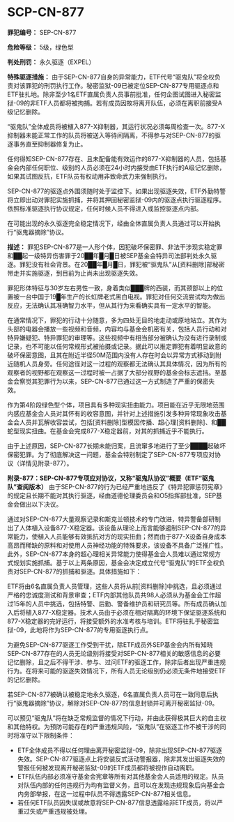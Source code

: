 # SCP-CN-877

**罪犯编号：** SEP-CN-877

**危险等级：** 5级，绿色型

**判处刑罚：** 永久驱逐（EXPEL）

**特殊驱逐措施：** 由于SEP-CN-877自身的异常能力，ETF代号“驱鬼队”将全权负责对该罪犯的刑罚执行工作。秘密监狱-09已被定位SEP-CN-877专用驱逐点和ETF驻扎地。除非至少1名ETF直属负责人员事前批准，任何企图试图进入秘密监狱-09的非ETF人员都将被拘捕。若有成员因故将离开队伍，必须在离职前接受A级记忆删除。

“驱鬼队”全体成员将被植入877-X抑制器，其运行状况必须每周检查一次。877-X抑制器未能正常工作的队员将被送入等待间隔离，不得参与对SEP-CN-877的驱逐事务直至抑制器修复为止。

任何得知SEP-CN-877存在、且未配备能有效运作的877-X抑制器的人员，包括基金会内部任何职位、级别的人员必须在24小时内接受由ETF执行的A级记忆删除，如果其试图反抗，ETF队员有权动用非致命武力来强制执行。

SEP-CN-877的驱逐点外围须随时处于监控下。如果出现驱逐失效，ETF外勤特警将立即出动对罪犯实施抓捕，并将其押回秘密监狱-09内的驱逐点执行驱逐程序。依照标准驱逐执行协议规定，任何时候人员不得进入或监控驱逐点内部。

在可能出现的永久驱逐完全稳定情况下，经由全体直属负责人员通过可以开始执行“驱鬼器摘除”协议。

**描述：** 罪犯SEP-CN-877是一人形个体，因犯破坏保密罪、非法干涉现实稳定罪和██起一级特异伤害罪于20██年█月█日被SEP基金会特异司法部判处永久驱逐。罪犯没有社会背景。在20██年█月█日，罪犯被“驱鬼队”从[资料删除]部秘密带走并实施驱逐，到目前为止尚未出现驱逐失效。

罪犯形体特征与30岁左右男性一致，身着类似███牌的西装，而其颈部以上的位置被一台中国于19█年生产的长虹牌老式黑白电视。罪犯对任何交流尝试均为做出反应，无法确认其准确智力水平，但从其行为来看确实具有一定水平的智能。

在通常情况下，罪犯的行动十分随意，多为四处无目的地走动或原地站立。其作为头部的电器会播放一些视频和音频，内容均与基金会机密有关，包括人员行动和对特异嫌疑犯、特异罪犯的审理等。这些视频中有相当部分被确认为没有进行录制或记录，也不可能以任何常规形式被拍摄或记录。据此可以推定罪犯有着明显故意的破坏保密意图，且其在附近半径50M范围内没有人存在时会以异常方式移动到附近随机人员身旁。任何途径对这一过程的观察都无法确认其具体情况，因为所有的观察者的视野都在观察这一过程时被一占据了大部分视野的基金会标志遮挡。至基金会察觉其犯罪行为以来，SEP-CN-877已通过这一方式制造了严重的保密失效。

作为第4阶段绿色型个体，项目具有多种现实扭曲能力。项目能在近乎无限地范围内感应基金会人员对其怀有的收容意图，并针对上述措施引发多种异常现象攻击基金会人员并瓦解收容尝试，包括[资料删除]型模因传播、超心理[资料删除]、和██蛇型现实扭曲。在基金会完成877-X稳定器前，对其的抓捕近乎不能执行。

由于上述原因，SEP-CN-877长期未能归案，且流窜多地进行了至少████起破坏保密犯罪。为了彻底解决这一问题，基金会特别制定了SEP-CN-877专项应对协议（详情见附录-877）。

**附录-877：SEP-CN-877专项应对协议，又称“驱鬼队协议”概要（ETF“驱鬼队”查阅版本）** 
由于SEP-CN-877的行为已经严重地违反了《特异犯罪惩罚宪章》的规定且长期不能对其执行驱逐，经由道德伦理委员会和O5指挥部批准，SEP基金会做出以下决议。

通过对SEP-CN-877大量观察记录和斯克兰顿技术的专门改进，特异警备部研制出了人体植入设备877-X稳定器。该设备从理论上而言能够遏制SEP-CN-877的异常能力，使植入人员能够有效抵抗对方的现实扭曲；然而由于877-X设备自身成本高昂而稀缺的原料和对使用人员神经功能的特殊要求，该设备不具备广泛推广性。此外，SEP-CN-877本身的超心理相关异常能力使得基金会人员难以通过常规方式规划实施抓捕。基于以上两条原因，基金会决定成立代号“驱鬼队”的ETF全权负责对SEP-CN-877的抓捕和驱逐。具体措施如下：

ETF将由6名直属负责人员管理，这些人员将从前[资料删除]中挑选，且必须通过严格的忠诚度测试和背景审查；ETF内部其他队员共98人必须从为基金会工作超过15年的人员中挑选，包括特警、后勤、警备维护员和研究员等。所有成员确认加入后将植入877-X稳定器。技术人员由于必须在相对隔离的环境下保证驱逐系统和877-X稳定器的完好运行，将接受额外的水准考核与培训。ETF将驻扎于秘密监狱-09，此地将作为SEP-CN-877的专用驱逐执行点。

为避免SEP-CN-877驱逐工作受到干扰，除ETF成员外SEP基金会内所有知晓SEP-CN-877存在的人员无论级别将接受对SEP-CN-877相关的敏感信息的必要记忆删除，且之后不得干涉、参与、过问ETF的驱逐工作，除非后者出现严重违规行为。在将来可能的驱逐失效情况下，所有人员无论级别仍必须无条件地接受ETF的记忆删除。

若SEP-CN-877被确认被稳定地永久驱逐，6名直属负责人员可在一致同意后执行“驱鬼器摘除”协议，解除对SEP-CN-877的信息封锁并可离开秘密监狱-09。

可以预见“驱鬼队”将在缺乏常规监督的情况下行动，并由此获得极其巨大的自主权和其他特权。为预防可能存在的严重违规风险，“驱鬼队”在驱逐工作不被干涉的同时将准守以下限制条件：

- ETF全体成员不得以任何理由离开秘密监狱-09，除非出现SEP-CN-877驱逐失效。SEP-CN-877驱逐点上将安装反式活动警报器，除非其发出驱逐失效的警报任何被发现离开秘密监狱-09的ETF成员都将被视作自动离职。
- ETF队伍内部必须准守基金会宪章等所有对其他基金会人员适用的规定。队员对队伍内部的任何违规行为均有监督义务，且可以在发现违规现象后向基金会内务部举报，在这一过程中队员不得透露SEP-CN-877相关信息。
- 若任何ETF队员因失误或故意将SEP-CN-877信息透露给非ETF成员，将以严重过失或严重违规被处理。


